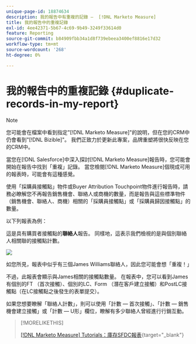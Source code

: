 ```yaml
---
unique-page-id: 18874634
description: 我的報告中有重複的記錄 —  [!DNL Marketo Measure]
title: 我的報告中的重複記錄
exl-id: 4ee42371-5b67-4c69-9b49-3249f33614d0
feature: Reporting
source-git-commit: b84909fbb34a1d8f739ebeea3400ef8816e17d32
workflow-type: tm+mt
source-wordcount: '268'
ht-degree: 0%

---
```


# 我的報告中的重複記錄 {#duplicate-records-in-my-report}

>[!NOTE]
>
>您可能會在檔案中看到指定&quot;[!DNL Marketo Measure]&quot;的說明，但在您的CRM中仍會看到&quot;[!DNL Bizible]&quot;。 我們正致力於更新此專案，品牌重塑將很快反映在您的CRM中。

當您在[!DNL Salesforce]中深入探討[!DNL Marketo Measure]報告時，您可能會開始在報告中找到「重複」記錄。 當您檢閱[!DNL Marketo Measure]個現成可用的報表時，可能會有這種感覺。

使用「採購員接觸點」物件或Buyer Attribution Touchpoint物件進行報告時，請務必瞭解您不再報告銷售機會、聯絡人或商機的數量，而是報告與這些標準物件（銷售機會、聯絡人、商機）相關的「採購員接觸點」或「採購員歸因接觸點」的數量。

以下列報表為例：

這是具有購買者接觸點的&#x200B;**聯絡人**&#x200B;報告。 同樣地，這表示我們檢視的是與個別聯絡人相關聯的接觸點計數。

![](assets/1.gif)

如您所見，報表中似乎有三個James Williams聯絡人，因此您可能會想「重複！」

不過，此報表會顯示與James相關的接觸點數量。 在報表中，您可以看到James有個別的FT （首次接觸）、個別的LC、Form （潛在客戶建立接觸）和PostLC接觸點（在LC接觸點之後發生的表單提交）。

如果您想要瞭解「聯絡人計數」，則可以使用「計數 — 首次接觸」、「計數 — 銷售機會建立接觸」或「計數 — U形」欄位，瞭解有多少聯絡人曾經進行行銷互動。

>[!MORELIKETHIS]
>
>[[!DNL Marketo Measure] Tutorials：庫存SFDC報表](https://experienceleague.adobe.com/en/docs/marketo-measure-learn/tutorials/onboarding/marketo-measure-102/stock-salesforce-reports){target="_blank"}
